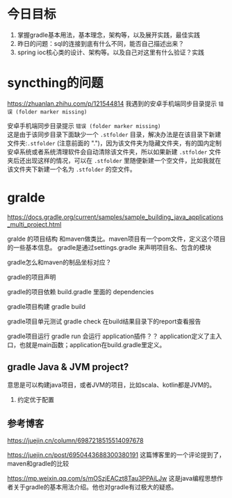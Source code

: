 # 今日目标
1. 掌握gradle基本用法，基本理念，架构等，以及展开实践，最佳实践
2. 昨日的问题：sql的连接到底有什么不同，能否自己描述出来？
3. spring ioc核心类的设计、架构等。以及自己对这里有什么验证？实践

# syncthing的问题
https://zhuanlan.zhihu.com/p/121544814
我遇到的安卓手机端同步目录提示 `错误 (folder marker missing)`

安卓手机端同步目录提示 `错误 (folder marker missing)`  
这是由于该同步目录下面缺少一个 `.stfolder` 目录，解决办法是在该目录下新建文件夹:`.stfolder` (注意前面的 ".")，因为该文件夹为隐藏文件夹，有的国内定制安卓系统或者系统清理软件会自动清除该文件夹，所以如果新建 `.stfolder` 文件夹后还出现这样的情况，可以在 `.stfolder` 里随便新建一个空文件，比如我就在该文件夹下新建一个名为 `.stfolder` 的空文件。


# gralde

https://docs.gradle.org/current/samples/sample_building_java_applications_multi_project.html

gralde 的项目结构
和maven做类比。maven项目有一个pom文件，定义这个项目的一些基本信息。
gradle是通过settings.gradle 来声明项目名、包含的模块

gradle怎么和maven的制品坐标对应？

gradle的项目声明

gradle的项目依赖
build.gradle 里面的 dependencies

gradle项目构建 gradle build

 gradle项目单元测试 gradle check
在build结果目录下的report查看报告


gradle项目运行 gradle run 会运行 application插件？？
application定义了主入口，也就是main函数；application在build.gradle里定义。


## gradle Java & JVM project?
意思是可以构建java项目，或者JVM的项目，比如scala、kotlin都是JVM的。
1. 约定优于配置


## 参考博客
https://juejin.cn/column/6987218515514097678

https://juejin.cn/post/6950443688300380191 
这篇博客里的一个评论提到了，maven和gradle的比较

https://mp.weixin.qq.com/s/mOSzjEACzt8Tau3PPAiLJw
这是java编程思想作者关于gradle的基本用法介绍。他也对gradle有过极大的疑惑。
